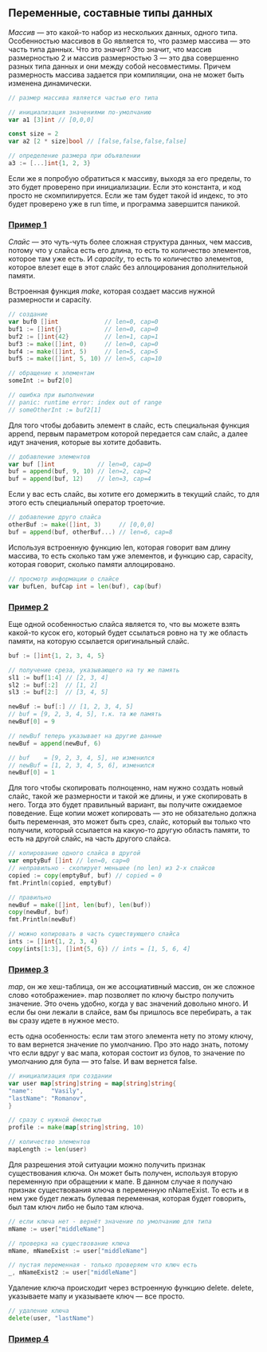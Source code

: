 ## Переменные, составные типы данных

*Массив* — это какой-то набор из нескольких данных, одного типа. Особенностью массивов в Go является то, что размер 
массива — это часть типа данных. Что это значит? Это значит, что массив размерностью 2 и массив размерностью 3 — это 
два совершенно разных типа данных и они между собой несовместимы. Причем размерность массива задается при компиляции, 
она не может быть изменена динамически.

```go
// размер массива является частью его типа

// инициализация значениями по-умолчанию
var a1 [3]int // [0,0,0]

const size = 2
var a2 [2 * size]bool // [false,false,false,false]

// определение размера при объявлении
a3 := [...]int{1, 2, 3}
```

Если же я попробую обратиться к массиву, выходя за его пределы, то это будет проверено при инициализации. Если это 
константа, и код просто не скомпилируется. Если же там будет такой id индекс, то это будет проверено уже в run time, 
и программа завершится паникой.

### [Пример 1](array.go)

*Слайс* — это чуть-чуть более сложная структура данных, чем массив, потому что у слайса есть его длина, то есть то 
количество элементов, которое там уже есть. И *capacity*, то есть то количество элементов, которое влезет еще в этот 
слайс без аллоцирования дополнительной памяти.

Встроенная функция *make*, которая создает массив нужной размерности и capacity.

```go
// создание
var buf0 []int             // len=0, cap=0
buf1 := []int{}            // len=0, cap=0
buf2 := []int{42}          // len=1, cap=1
buf3 := make([]int, 0)     // len=0, cap=0
buf4 := make([]int, 5)     // len=5, cap=5
buf5 := make([]int, 5, 10) // len=5, cap=10

// обращение к элементам
someInt := buf2[0]

// ошибка при выполнении
// panic: runtime error: index out of range
// someOtherInt := buf2[1]
```

Для того чтобы добавить элемент в слайс, есть специальная функция append, первым параметром которой передается сам 
слайс, а далее идут значения, которые вы хотите добавить.

```go
// добавление элементов
var buf []int            // len=0, cap=0
buf = append(buf, 9, 10) // len=2, cap=2
buf = append(buf, 12)    // len=3, cap=4
```

Если у вас есть слайс, вы хотите его домержить в текущий слайс, то для этого есть специальный оператор троеточие.

```go
// добавление друго слайса
otherBuf := make([]int, 3)     // [0,0,0]
buf = append(buf, otherBuf...) // len=6, cap=8
```

Используя встроенную функцию len, которая говорит вам длину массива, то есть сколько там уже элементов, и функцию cap, 
capacity, которая говорит, сколько памяти аллоцировано.


```go
// просмотр информации о слайсе
var bufLen, bufCap int = len(buf), cap(buf)
```

### [Пример 2](slice_1.go)

Еще одной особенностью слайса является то, что вы можете взять какой-то кусок его, который будет ссылаться ровно на 
ту же область памяти, на которую ссылается оригинальный слайс.

```go
buf := []int{1, 2, 3, 4, 5}

// получение среза, указывающего на ту же память
sl1 := buf[1:4] // [2, 3, 4]
sl2 := buf[:2]  // [1, 2]
sl3 := buf[2:]  // [3, 4, 5]

newBuf := buf[:] // [1, 2, 3, 4, 5]
// buf = [9, 2, 3, 4, 5], т.к. та же память
newBuf[0] = 9

// newBuf теперь указывает на другие данные
newBuf = append(newBuf, 6)

// buf    = [9, 2, 3, 4, 5], не изменился
// newBuf = [1, 2, 3, 4, 5, 6], изменился
newBuf[0] = 1
```

Для того чтобы скопировать полноценно, нам нужно создать новый слайс, такой же размерности и такой же длины, и уже 
скопировать в него. Тогда это будет правильный вариант, вы получите ожидаемое поведение. Еще копии может 
копировать — это не обязательно должна быть переменная, это может быть срез, слайс, который 
вы только что получили, который ссылается на какую-то другую область памяти, то есть на другой слайс, на часть 
другого слайса.

```go
// копирование одного слайса в другой
var emptyBuf []int // len=0, cap=0
// неправильно - скопирует меньшее (по len) из 2-х слайсов
copied := copy(emptyBuf, buf) // copied = 0
fmt.Println(copied, emptyBuf)

// правильно
newBuf = make([]int, len(buf), len(buf))
copy(newBuf, buf)
fmt.Println(newBuf)

// можно копировать в часть существующего слайса
ints := []int{1, 2, 3, 4}
copy(ints[1:3], []int{5, 6}) // ints = [1, 5, 6, 4]
```

### [Пример 3](slice_2.go)

*map*, он же хеш-таблица, он же ассоциативный массив, он же сложное слово «отображение». map позволяет по ключу быстро 
получить значение. Это очень удобно, когда у вас значений довольно много. И если бы они лежали в слайсе, вам бы 
пришлось все перебирать, а так вы сразу идете в нужное место.

есть одна особенность: если там этого элемента нету по этому ключу, то вам вернется значение по умолчанию. Про это 
надо знать, потому что если вдруг у вас мапа, которая состоит из булов, то значение по умолчанию для була — это 
false. И вам вернется false.

```go
// инициализация при создании
var user map[string]string = map[string]string{
"name":     "Vasily",
"lastName": "Romanov",
}

// сразу с нужной ёмкостью
profile := make(map[string]string, 10)

// количество элементов
mapLength := len(user)
```

Для разрешения этой ситуации можно получить признак существования ключа. Он может быть получен, используя вторую 
переменную при обращении к мапе. В данном случае я получаю признак существования ключа в переменную nNameExist. То 
есть и в нем уже будет лежать булевая переменная, которая будет говорить, был там ключ либо не было там ключа.

```go
// если ключа нет - вернёт значение по умолчанию для типа
mName := user["middleName"]

// проверка на существование ключа
mName, mNameExist := user["middleName"]

// пустая переменная - только проверяем что ключ есть
_, mNameExist2 := user["middleName"]
```

Удаление ключа происходит через встроенную функцию delete. delete, указываете мапу и указываете ключ — все просто.

```go
// удаление ключа
delete(user, "lastName")
```

### [Пример 4](map.go)